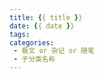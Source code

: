 ```yaml
---
title: {{ title }}
date: {{ date }}
tags:
categories:
 - 极文 or 杂记 or 随笔
 - 子分类名称
---
```


<!-- more -->